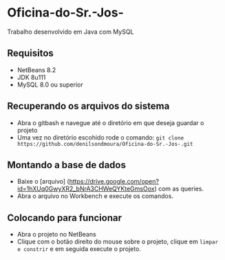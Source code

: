 # Oficina-do-Sr.-Jos-
Trabalho desenvolvido em Java com MySQL

## Requisitos
- NetBeans 8.2
- JDK 8u111 
- MySQL 8.0 ou superior

## Recuperando os arquivos do sistema
- Abra o gitbash e navegue até o diretório em que deseja guardar o projeto
- Uma vez no diretório escohido rode o comando: `git clone https://github.com/denilsondmoura/Oficina-do-Sr.-Jos-.git`
  
## Montando a base de dados
- Baixe o [arquivo] (https://drive.google.com/open?id=1hXUq0GwyXR2_bNrA3CHWeQYKteGmsOox) com as queries.
- Abra o arquivo no Workbench e execute os comandos.

## Colocando para funcionar
- Abra o projeto no NetBeans
- Clique com o botão direito do mouse sobre o projeto, clique em `limpar e constrir` e em seguida execute o projeto.
